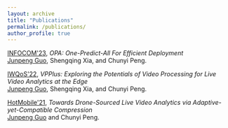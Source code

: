 ```yaml
---
layout: archive
title: "Publications"
permalink: /publications/
author_profile: true
---
```


[INFOCOM'23](https://infocom2023.ieee-infocom.org/), *OPA: One-Predict-All For Efficient Deployment* <br>
<u>Junpeng Guo</u>, Shengqing Xia, and Chunyi Peng. <br>

[IWQoS'22](https://iwqos2022.ieee-iwqos.org/), *VPPlus: Exploring the Potentials of Video Processing for Live Video Analytics at the Edge* <br> 
<u>Junpeng Guo</u>, Shengqing Xia, and Chunyi Peng.<br>

[HotMobile'21](https://iwqos2022.ieee-iwqos.org/), *Towards Drone-Sourced Live Video Analytics via Adaptive-yet-Compatible Compression* <br>
<u>Junpeng Guo</u> and Chunyi Peng. <br>
